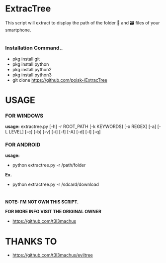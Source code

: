 # ExtracTree
This script will extract to display the path of the folder 📂 and 🗃️ files of your smartphone.

#
### Installation Command..
- pkg install git
- pkg install python
- pkg install python2
- pkg install python3
- git clone https://github.com/poisk-/ExtracTree

# USAGE

### FOR WINDOWS
**usage:** extractree.py [-h] -r ROOT_PATH [-k KEYWORDS] [-x REGEX]
                   [-a] [-L LEVEL] [-c] [-b] [-v] [-i] [-f]
                   [-A] [-d] [-l] [-q]

### FOR ANDROID

**usage:** 
- python extractree.py -r /path/folder

**Ex.**
- python extractree.py -r /sdcard/download

#

**NOTE: I'M NOT OWN THIS SCRIPT.**

**FOR MORE INFO VISIT THE ORIGINAL OWNER**
- https://github.com/t3l3machus

# THANKS TO 
- https://github.com/t3l3machus/eviltree
